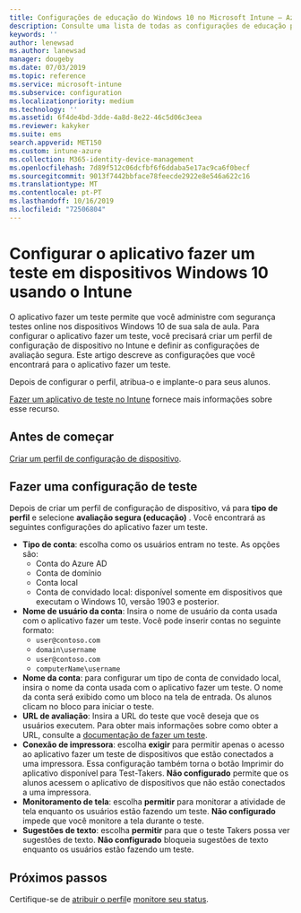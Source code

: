 ```yaml
---
title: Configurações de educação do Windows 10 no Microsoft Intune – Azure | Microsoft Docs
description: Consulte uma lista de todas as configurações de educação para dispositivos Windows 10. Use essas configurações em um perfil de configuração de dispositivo com o aplicativo fazer um teste, escolha como os usuários ou alunos entram, monitore a tela durante o teste e muito mais no Intune.
keywords: ''
author: lenewsad
ms.author: lanewsad
manager: dougeby
ms.date: 07/03/2019
ms.topic: reference
ms.service: microsoft-intune
ms.subservice: configuration
ms.localizationpriority: medium
ms.technology: ''
ms.assetid: 6f4de4bd-3dde-4a8d-8e22-46c5d06c3eea
ms.reviewer: kakyker
ms.suite: ems
search.appverid: MET150
ms.custom: intune-azure
ms.collection: M365-identity-device-management
ms.openlocfilehash: 7d89f512c06dcfbf6f6ddaba5e17ac9ca6f0becf
ms.sourcegitcommit: 9013f7442bbface78feecde2922e8e546a622c16
ms.translationtype: MT
ms.contentlocale: pt-PT
ms.lasthandoff: 10/16/2019
ms.locfileid: "72506804"
---
```

# <a name="configure-the-take-a-test-app-on-windows-10-devices-using-intune"></a>Configurar o aplicativo fazer um teste em dispositivos Windows 10 usando o Intune

O aplicativo fazer um teste permite que você administre com segurança testes online nos dispositivos Windows 10 de sua sala de aula. Para configurar o aplicativo fazer um teste, você precisará criar um perfil de configuração de dispositivo no Intune e definir as configurações de avaliação segura. Este artigo descreve as configurações que você encontrará para o aplicativo fazer um teste. 

Depois de configurar o perfil, atribua-o e implante-o para seus alunos. 

[Fazer um aplicativo de teste no Intune](education-settings-configure.md) fornece mais informações sobre esse recurso.

## <a name="before-you-begin"></a>Antes de começar

[Criar um perfil de configuração de dispositivo](education-settings-configure.md#create-a-device-profile).

## <a name="take-a-test-settings"></a>Fazer uma configuração de teste
Depois de criar um perfil de configuração de dispositivo, vá para **tipo de perfil** e selecione **avaliação segura (educação)** . Você encontrará as seguintes configurações do aplicativo fazer um teste. 


- **Tipo de conta**: escolha como os usuários entram no teste. As opções são:
  - Conta do Azure AD
  - Conta de domínio
  - Conta local
  - Conta de convidado local: disponível somente em dispositivos que executam o Windows 10, versão 1903 e posterior.    
- **Nome de usuário da conta**: Insira o nome de usuário da conta usada com o aplicativo fazer um teste. Você pode inserir contas no seguinte formato:
  - `user@contoso.com`
  - `domain\username`
  - `user@contoso.com`
  - `computerName\username`
- **Nome da conta**: para configurar um tipo de conta de convidado local, insira o nome da conta usada com o aplicativo fazer um teste. O nome da conta será exibido como um bloco na tela de entrada. Os alunos clicam no bloco para iniciar o teste.  
- **URL de avaliação**: Insira a URL do teste que você deseja que os usuários executem. Para obter mais informações sobre como obter a URL, consulte a [documentação de fazer um teste](https://docs.microsoft.com/education/windows/take-tests-in-windows-10).
- **Conexão de impressora**: escolha **exigir** para permitir apenas o acesso ao aplicativo fazer um teste de dispositivos que estão conectados a uma impressora. Essa configuração também torna o botão Imprimir do aplicativo disponível para Test-Takers. **Não configurado** permite que os alunos acessem o aplicativo de dispositivos que não estão conectados a uma impressora.  
- **Monitoramento de tela**: escolha **permitir** para monitorar a atividade de tela enquanto os usuários estão fazendo um teste. **Não configurado** impede que você monitore a tela durante o teste.
- **Sugestões de texto**: escolha **permitir** para que o teste Takers possa ver sugestões de texto. **Não configurado** bloqueia sugestões de texto enquanto os usuários estão fazendo um teste.

## <a name="next-steps"></a>Próximos passos

Certifique-se de [atribuir o perfil](device-profile-assign.md)e [monitore seu status](device-profile-monitor.md).
